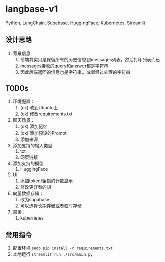 # langbase-v1

Python, LangChain, Supabase, HuggingFace, Kubernetes, Streamlit

## 设计思路
1. 背景信息
   1. 前端其实只是保留所有的历史信息到messages列表，然后打印列表而已
   2. messages接收的query和answer都是字符串
   3. 因此后端返回的信息也是字符串，或者经过处理的字符串
## TODOs
1. 环境配置：
   1. (ok) 改到Ubuntu上
   2. (ok) 修改requirements.txt
2. 聊天场景：
   1. (ok) 添加记忆
   2. (ok) 添加预设的Prompt
   3. 添加来源
3. 添加支持的输入类型
   1. txt
   2. 网页链接
4. 添加支持的模型
   1. HuggingFace
5. UI
   1. 添加token/金额的计数显示
   2. 修改更好看的UI
6. 向量数据存储：
   1. 改为supabase
   2. 可以选择长期存储或者临时存储
7. 部署：
   1. kubernetes

## 常用指令
1. 配置环境 `sudo pip install -r requirements.txt`
2. 本地运行 `streamlit run ./src/main.py`